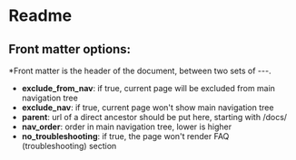 # Readme

## Front matter options:

*Front matter is the header of the document, between two sets of ---.

- **exclude_from_nav**: if true, current page will be excluded from main navigation tree
- **exclude_nav**: if true, current page won't show main navigation tree
- **parent**: url of a direct ancestor should be put here, starting with /docs/
- **nav_order**: order in main navigation tree, lower is higher
- **no_troubleshooting**: if true, the page won't render FAQ (troubleshooting) section
